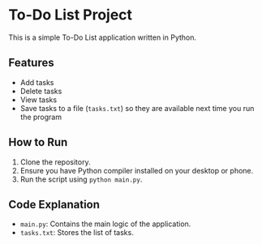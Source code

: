 # To-Do List Project

This is a simple To-Do List application written in Python.

## Features

- Add tasks
- Delete tasks
- View tasks
- Save tasks to a file (`tasks.txt`) so they are available next time you run the program

## How to Run

1. Clone the repository.
2. Ensure you have Python compiler installed on your desktop or phone.
3. Run the script using `python main.py`.

## Code Explanation

- `main.py`: Contains the main logic of the application.
- `tasks.txt`: Stores the list of tasks.
